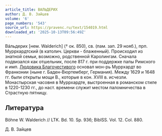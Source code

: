 ```yaml
---
article_title: ВАЛЬДЕРИХ
author: Д. В. Зайцев
volume: '6'
page_numbers: '543'
source_url: https://pravenc.ru/text/154019.html
downloaded_at: '2025-10-13T09:56:49Z'
---
```


Вáльдерих [нем. Walderich] († ок. 850), св. (пам. зап. 29 нояб.), прп. Муррхардтский (в католич. Церкви - блаженный). Происходил из знатной семьи, возможно, родственной Каролингам. Сначала подвизался как отшельник, после 817 г. при поддержке папы Римского и имп. [Людовика Благочестивого](<https://pravenc.ru/text/Людовик Благочестивый.html>) основал мон-рь Муррхардт во Франконии (ныне г. Баден-Вюртемберг, Германия). Между 1629 и 1648 гг. были открыты мощи В., которые в кон. XVIII в. исчезли. Монастырская часовня в Муррхардте, выстроенная в романском стиле в 1220-1230 гг., до наст. времени служит местом паломничества в Страстную пятницу.

## Литература

Böhne W. Walderich // LTK. Bd. 10. Sp. 936; BiblSS. Vol. 12. Col. 880.

Д. В. Зайцев
